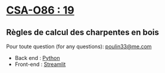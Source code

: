 # [CSA-O86 : 19](./CSA%20O86-F19.pdf)

## Règles de calcul des charpentes en bois

Pour toute question (for any questions):
poulin33@me.com

- Back end : [Python](https://www.python.org/)
- Front-end : [Streamlit](https://streamlit.io/)

